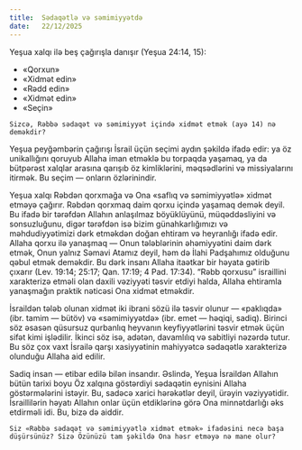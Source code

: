 ```yaml
---
title:  Sədaqətlə və səmimiyyətdə
date:   22/12/2025
---
```


Yeşua xalqı ilə beş çağırışla danışır (Yeşua 24:14, 15):

- «Qorxun»
- «Xidmət edin»
- «Rədd edin»
- «Xidmət edin»
- «Seçin»

`Sizcə, Rəbbə sədaqət və səmimiyyət içində xidmət etmək (ayə 14) nə deməkdir?`

Yeşua peyğəmbərin çağırışı İsrail üçün seçimi aydın şəkildə ifadə edir: ya öz unikallığını qoruyub Allaha iman etməklə bu torpaqda yaşamaq, ya da bütpərəst xalqlar arasına qarışıb öz kimliklərini, məqsədlərini və missiyalarını itirmək. Bu seçim — onların özlərinindir.

Yeşua xalqı Rəbdən qorxmağa və Ona «saflıq və səmimiyyətlə» xidmət etməyə çağırır. Rəbdən qorxmaq daim qorxu içində yaşamaq demək deyil. Bu ifadə bir tərəfdən Allahın anlaşılmaz böyüklüyünü, müqəddəsliyini və sonsuzluğunu, digər tərəfdən isə bizim günahkarlığımızı və məhdudiyyətimizi dərk etməkdən doğan ehtiram və heyranlığı ifadə edir. Allaha qorxu ilə yanaşmaq — Onun tələblərinin əhəmiyyətini daim dərk etmək, Onun yalnız Səmavi Atamız deyil, həm də İlahi Padşahımız olduğunu qəbul etmək deməkdir. Bu dərk insanı Allaha itaətkar bir həyata gətirib çıxarır (Lev. 19:14; 25:17; Qan. 17:19; 4 Pad. 17:34). “Rəbb qorxusu” israillini xarakterizə etməli olan daxili vəziyyəti təsvir etdiyi halda, Allaha ehtiramla yanaşmağın praktik nəticəsi Ona xidmət etməkdir.

İsraildən tələb olunan xidmət iki ibrani sözü ilə təsvir olunur — «paklıqda» (ibr. tamim — bütöv) və «səmimiyyətdə» (ibr. emet — həqiqi, sadiq). Birinci söz əsasən qüsursuz qurbanlıq heyvanın keyfiyyətlərini təsvir etmək üçün sifət kimi işlədilir. İkinci söz isə, adətən, davamlılıq və sabitliyi nəzərdə tutur. Bu söz çox vaxt İsrailə qarşı xasiyyətinin mahiyyətcə sədaqətlə xarakterizə olunduğu Allaha aid edilir.

Sadiq insan — etibar edilə bilən insandır. Əslində, Yeşua İsraildən Allahın bütün tarixi boyu Öz xalqına göstərdiyi sədaqətin eynisini Allaha göstərmələrini istəyir. Bu, sadəcə xarici hərəkətlər deyil, ürəyin vəziyyətidir. İsraillilərin həyatı Allahın onlar üçün etdiklərinə görə Ona minnətdarlığı əks etdirməli idi. Bu, bizə də aiddir.

`Siz «Rəbbə sədaqət və səmimiyyətlə xidmət etmək» ifadəsini necə başa düşürsünüz? Sizə Özünüzü tam şəkildə Ona həsr etməyə nə mane olur?`